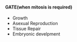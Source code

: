 #### GATE(when mitosis is required)
 - Growth
 - Asexual Reproduction
 - Tissue Repair
 - Embryonic develpment
<!--stackedit_data:
eyJoaXN0b3J5IjpbMzYwNjY0MjE5XX0=
-->